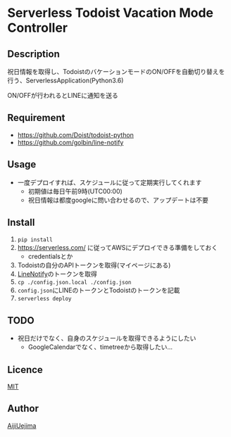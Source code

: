 Serverless Todoist Vacation Mode Controller
====

## Description

祝日情報を取得し、TodoistのバケーションモードのON/OFFを自動切り替えを行う、ServerlessApplication(Python3.6)

ON/OFFが行われるとLINEに通知を送る

## Requirement

- https://github.com/Doist/todoist-python
- https://github.com/golbin/line-notify

## Usage

- 一度デプロイすれば、スケジュールに従って定期実行してくれます
    - 初期値は毎日午前9時(UTC00:00)
    - 祝日情報は都度googleに問い合わせるので、アップデートは不要

## Install

1. `pip install`
2. https://serverless.com/ に従ってAWSにデプロイできる準備をしておく
    - credentialsとか
3. Todoistの自分のAPIトークンを取得(マイページにある)
4. [LineNotify](https://notify-bot.line.me/my/)のトークンを取得
5. `cp ./config.json.local ./config.json`
6. `config.json`にLINEのトークンとTodoistのトークンを記載
7. `serverless deploy`

## TODO

- 祝日だけでなく、自身のスケジュールを取得できるようにしたい
    - GoogleCalendarでなく、timetreeから取得したい…

## Licence

[MIT](https://github.com/aiji42/serverless-auto-control-todoist/blob/master/LICENSE)

## Author

[AijiUejima](https://github.com/aiji42)

